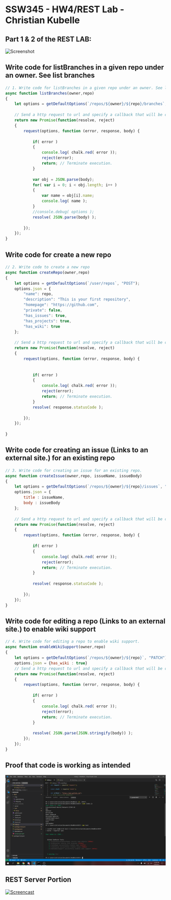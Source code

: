 # SSW345 - HW4/REST Lab - Christian Kubelle


## Part 1 & 2 of the REST LAB:

![Screenshot](https://user-images.githubusercontent.com/44238558/112502342-607b4400-8d60-11eb-960e-c4e0fa25ee0d.png)

## Write code for listBranches in a given repo under an owner. See list branches

```javascript
// 1. Write code for listBranches in a given repo under an owner. See list branches
async function listBranches(owner,repo)
{
	let options = getDefaultOptions(`/repos/${owner}/${repo}/branches`, "GET");

	// Send a http request to url and specify a callback that will be called upon its return.
	return new Promise(function(resolve, reject)
	{
		request(options, function (error, response, body) {

			if( error )
			{
				console.log( chalk.red( error ));
				reject(error);
				return; // Terminate execution.
			}

			var obj = JSON.parse(body);
			for( var i = 0; i < obj.length; i++ )
			{
				var name = obj[i].name;
				console.log( name );
			}
			//console.debug( options );
			resolve( JSON.parse(body) );

		});
	});
}
```

## Write code for create a new repo
```javascript
// 2. Write code to create a new repo
async function createRepo(owner,repo)
{
	let options = getDefaultOptions(`/user/repos`, "POST");
	options.json = {
		"name": repo,
		"description": "This is your first repository",
		"homepage": "https://github.com",
		"private": false,
		"has_issues": true,
		"has_projects": true,
		"has_wiki": true
	};

	// Send a http request to url and specify a callback that will be called upon its return.
	return new Promise(function(resolve, reject)
	{
		request(options, function (error, response, body) {


			if( error )
			{
				console.log( chalk.red( error ));
				reject(error);
				return; // Terminate execution.
			}
			resolve( response.statusCode );

		});
	});

}
```
## Write code for creating an issue (Links to an external site.) for an existing repo
```javascript
// 3. Write code for creating an issue for an existing repo.
async function createIssue(owner,repo, issueName, issueBody)
{
	let options = getDefaultOptions(`/repos/${owner}/${repo}/issues`, "POST");
	options.json = {
		title : issueName,
		body : issueBody
	};

	// Send a http request to url and specify a callback that will be called upon its return.
	return new Promise(function(resolve, reject)
	{
		request(options, function (error, response, body) {

			if( error )
			{
				console.log( chalk.red( error ));
				reject(error);
				return; // Terminate execution.
			}

			resolve( response.statusCode );

		});
	});
}
```

## Write code for editing a repo (Links to an external site.) to enable wiki support
```javascript
// 4. Write code for editing a repo to enable wiki support.
async function enableWikiSupport(owner,repo)
{
	let options = getDefaultOptions(`/repos/${owner}/${repo}`, "PATCH");
	options.json = {has_wiki : true}
	// Send a http request to url and specify a callback that will be called upon its return.
	return new Promise(function(resolve, reject)
	{
		request(options, function (error, response, body) {

			if( error )
			{
				console.log( chalk.red( error ));
				reject(error);
				return; // Terminate execution.
			}

			resolve( JSON.parse(JSON.stringify(body)) );
		});
	});	
}
```

## Proof that code is working as intended 
![test](https://github.com/ckubelle/HW4/blob/main/PassedTests.PNG)

## REST Server Portion
[![Screencast](https://user-images.githubusercontent.com/44238558/112762161-434aad80-8fcc-11eb-9e72-47e77f4f241b.png)](http://www.youtube.com/watch?v=--b-9HrKK6w)

